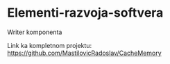 # Elementi-razvoja-softvera
Writer komponenta

Link ka kompletnom projektu: https://github.com/MastilovicRadoslav/CacheMemory
